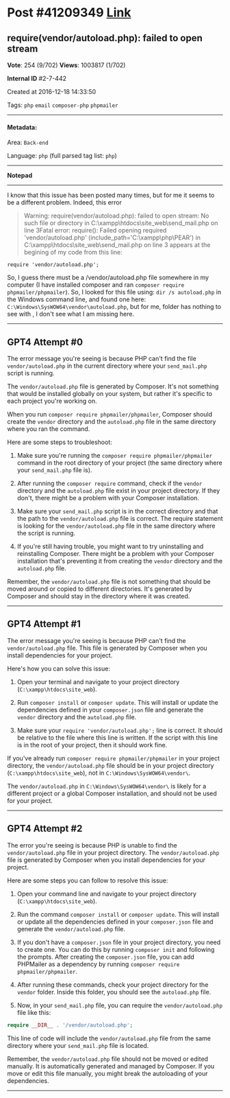 
# Post \#41209349 [Link](https://stackoverflow.com/questions/41209349/)

## require(vendor/autoload.php): failed to open stream

**Vote**: 254 (9/702) **Views**: 1003817 (1/702) 

**Internal ID** \#2-7-442

Created at 2016-12-18 14:33:50

Tags: `php` `email` `composer-php` `phpmailer`

----------

#### Metadata:

Area: `Back-end`

Language: `php` (full parsed tag list: `php`)

----------

**Notepad**


----------

I know that this issue has been posted many times, but for me it seems to be a different problem.
Indeed, this error
> Warning: require(vendor/autoload.php): failed to open stream: No such file or directory in C:\xampp\htdocs\site_web\send_mail.php on line 3Fatal error: require(): Failed opening required 'vendor/autoload.php' (include_path='C:\xampp\php\PEAR') in C:\xampp\htdocs\site_web\send_mail.php on line 3
appears at the begining of my code from this line:
```
require 'vendor/autoload.php';
```

So, I guess there must be a /vendor/autoload.php file somewhere in my computer (I have installed composer and ran `composer require phpmailer/phpmailer`).
So, I looked for this file using: `dir /s autoload.php` in the Windows command line, and found one here: `C:\Windows\SysWOW64\vendor\autoload.php`,
but for me,  folder has nothing to see with , I don't see what I am missing here.


----------
        
## GPT4 Attempt \#0

The error message you're seeing is because PHP can't find the file `vendor/autoload.php` in the current directory where your `send_mail.php` script is running.

The `vendor/autoload.php` file is generated by Composer. It's not something that would be installed globally on your system, but rather it's specific to each project you're working on.

When you run `composer require phpmailer/phpmailer`, Composer should create the `vendor` directory and the `autoload.php` file in the same directory where you ran the command.

Here are some steps to troubleshoot:

1. Make sure you're running the `composer require phpmailer/phpmailer` command in the root directory of your project (the same directory where your `send_mail.php` file is).

2. After running the `composer require` command, check if the `vendor` directory and the `autoload.php` file exist in your project directory. If they don't, there might be a problem with your Composer installation.

3. Make sure your `send_mail.php` script is in the correct directory and that the path to the `vendor/autoload.php` file is correct. The require statement is looking for the `vendor/autoload.php` file in the same directory where the script is running.

4. If you're still having trouble, you might want to try uninstalling and reinstalling Composer. There might be a problem with your Composer installation that's preventing it from creating the `vendor` directory and the `autoload.php` file.

Remember, the `vendor/autoload.php` file is not something that should be moved around or copied to different directories. It's generated by Composer and should stay in the directory where it was created.

--------

## GPT4 Attempt \#1

The error message you're seeing is because PHP can't find the `vendor/autoload.php` file. This file is generated by Composer when you install dependencies for your project. 

Here's how you can solve this issue:

1. Open your terminal and navigate to your project directory (`C:\xampp\htdocs\site_web`).

2. Run `composer install` or `composer update`. This will install or update the dependencies defined in your `composer.json` file and generate the `vendor` directory and the `autoload.php` file.

3. Make sure your `require 'vendor/autoload.php';` line is correct. It should be relative to the file where this line is written. If the script with this line is in the root of your project, then it should work fine.

If you've already run `composer require phpmailer/phpmailer` in your project directory, the `vendor/autoload.php` file should be in your project directory (`C:\xampp\htdocs\site_web`), not in `C:\Windows\SysWOW64\vendor\`.

The `vendor/autoload.php` in `C:\Windows\SysWOW64\vendor\` is likely for a different project or a global Composer installation, and should not be used for your project.

--------

## GPT4 Attempt \#2

The error you're seeing is because PHP is unable to find the `vendor/autoload.php` file in your project directory. The `vendor/autoload.php` file is generated by Composer when you install dependencies for your project.

Here are some steps you can follow to resolve this issue:

1. Open your command line and navigate to your project directory (`C:\xampp\htdocs\site_web`).

2. Run the command `composer install` or `composer update`. This will install or update all the dependencies defined in your `composer.json` file and generate the `vendor/autoload.php` file.

3. If you don't have a `composer.json` file in your project directory, you need to create one. You can do this by running `composer init` and following the prompts. After creating the `composer.json` file, you can add PHPMailer as a dependency by running `composer require phpmailer/phpmailer`.

4. After running these commands, check your project directory for the `vendor` folder. Inside this folder, you should see the `autoload.php` file.

5. Now, in your `send_mail.php` file, you can require the `vendor/autoload.php` file like this:

```php
require __DIR__ . '/vendor/autoload.php';
```

This line of code will include the `vendor/autoload.php` file from the same directory where your `send_mail.php` file is located.

Remember, the `vendor/autoload.php` file should not be moved or edited manually. It is automatically generated and managed by Composer. If you move or edit this file manually, you might break the autoloading of your dependencies.

--------
